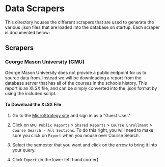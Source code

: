 # Data Scrapers

This directory houses the different scrapers that are used to generate the
various .json files that are loaded into the database on startup. Each scraper
is documented below:

## Scrapers

### George Mason University (GMU)

George Mason University does not provide a public endpoint for us to source data
from. Instead we will be downloading a report from the database server that has
all of the courses in the schools history. This report is an XLSX file, and can
be simply converted into the .json format by using the included script.

#### To Download the XLSX File

1. Go to the [MicroStrategy site](https://microstrategy.gmu.edu/MicroStrategy/servlet/mstrWeb)
and sign in as a "Guest User."

2. Click on `GMU Public Reports` > `Shared Reports` > `Course Enrollment` > `Course Search - All Sections`.
   To do this right, you will need to make sure you click on `Export` when you mouse over Course Search.

3. Select the semester that you want and click on the arrow to bring it into your query.

3. Click `Export` (in the lower left hand corner).
